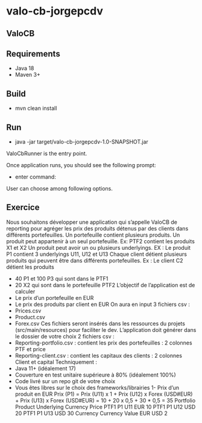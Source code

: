# valo-cb-jorgepcdv

## ValoCB

## Requirements

* Java 18
* Maven 3+

## Build
* mvn clean install

## Run
* java -jar target/valo-cb-jorgepcdv-1.0-SNAPSHOT.jar

ValoCbRunner is the entry point.

Once application runs, you should see the following prompt:

* enter command: 

User can choose among following options.




## Exercice 
Nous souhaitons développer une application qui s’appelle ValoCB de reporting pour agréger les
prix des produits détenus par des clients dans différents portefeuilles.
Un portefeuille contient plusieurs produits. Un produit peut appartenir à un seul portefeuille.
Ex: PTF2 contient les produits X1 et X2
Un produit peut avoir un ou plusieurs underlyings.
EX : Le produit P1 contient 3 underlyings U11, U12 et U13
Chaque client détient plusieurs produits qui peuvent être dans différents portefeuilles.
Ex : Le client C2 détient les produits
- 40 P1 et 100 P3 qui sont dans le PTF1
- 20 X2 qui sont dans le portefeuille PTF2
L’objectif de l’application est de calculer
- Le prix d’un portefeuille en EUR
- Le prix des produits par client en EUR
On aura en input 3 fichiers csv :
- Prices.csv
- Product.csv
- Forex.csv
Ces fichiers seront insérés dans les ressources du projets (src/main/resources) pour faciliter le
dev.
L’application doit générer dans le dossier de votre choix 2 fichiers csv :
- Reporting-portfolio.csv : contient les prix des portefeuilles : 2 colonnes PTF et price
- Reporting-client.csv : contient les capitaux des clients : 2 colonnes Client et capital
Techniquement :
- Java 11+ (idéalement 17)
- Couverture en test unitaire supérieure à 80% (idéalement 100%)
- Code livré sur un repo git de votre choix
- Vous êtes libres sur le choix des frameworks/librairies
1- Prix d’un produit en EUR
Prix (P1) = Prix (U11) x 1 + Prix (U12) x Forex (USD#EUR) + Prix (U13) x Forex (USD#EUR)
= 10 + 20 x 0,5 + 30 * 0,5
= 35
Portfolio Product Underlying Currency Price
PTF1 P1 U11 EUR 10
PTF1 P1 U12 USD 20
PTF1 P1 U13 USD 30
Currency Currency Value
EUR USD 2

